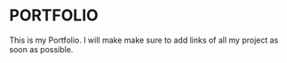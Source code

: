 # PORTFOLIO
This is my Portfolio. I will make make sure to add links of all my project as soon as possible.
